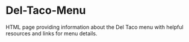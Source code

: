 # Del-Taco-Menu
HTML page providing information about the Del Taco menu with helpful resources and links for menu details.
